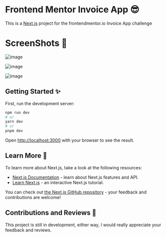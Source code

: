 # Frontend Mentor Invoice App 😎

This is a [Next.js](https://nextjs.org/) project for the frontendmentor.io Invoice App challenge
# ScreenShots 📸
![image](https://github.com/Topman-14/invoice_app/assets/98329531/07698c64-e7a2-4315-925f-78d6079c9afc)

![image](https://github.com/Topman-14/invoice_app/assets/98329531/4276fab1-a926-4c98-bdd0-96aa73776e04)

![image](https://github.com/Topman-14/invoice_app/assets/98329531/43a3a3fd-b2ee-4dfb-9dde-bd4d28874441)


## Getting Started ✨

First, run the development server:

```bash
npm run dev
# or
yarn dev
# or
pnpm dev
```

Open [http://localhost:3000](http://localhost:3000) with your browser to see the result.

## Learn More 🌱

To learn more about Next.js, take a look at the following resources:

- [Next.js Documentation](https://nextjs.org/docs) - learn about Next.js features and API.
- [Learn Next.js](https://nextjs.org/learn) - an interactive Next.js tutorial.

You can check out [the Next.js GitHub repository](https://github.com/vercel/next.js/) - your feedback and contributions are welcome!

## Contributions and Reviews 🤩
This project is still in development, either way, I would really appreciate your feedback and reviews.
